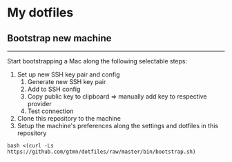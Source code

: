# My dotfiles

## Bootstrap new machine
---

Start bootstrapping a Mac along the following selectable steps:

1. Set up new SSH key pair and config
    1. Generate new SSH key pair
    1. Add to SSH config
    1. Copy public key to clipboard => manually add key to respective provider
    1. Test connection
1. Clone this repository to the machine
1. Setup the machine's preferences along the settings and dotfiles in this repository

```
bash <(curl -Ls https://github.com/gtmn/dotfiles/raw/master/bin/bootstrap.sh)
```
